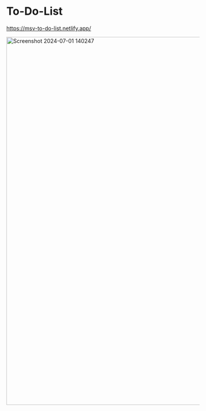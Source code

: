 # To-Do-List

https://msv-to-do-list.netlify.app/



<img width="960" alt="Screenshot 2024-07-01 140247" src="https://github.com/vermatic2010/To-Do-List/assets/127281006/25a8bff2-fd13-44ef-85f7-a56af458a0b7">
